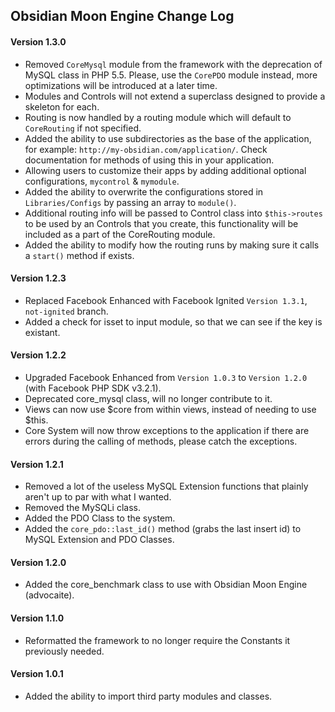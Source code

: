 ## Obsidian Moon Engine Change Log

#### Version 1.3.0
- Removed `CoreMysql` module from the framework with the deprecation of MySQL class in PHP 5.5.
  Please, use the `CorePDO` module instead, more optimizations will be introduced at a later time.
- Modules and Controls will not extend a superclass designed to provide a skeleton for each.
- Routing is now handled by a routing module which will default to `CoreRouting` if not specified.
- Added the ability to use subdirectories as the base of the application, for example:
  `http://my-obsidian.com/application/`. Check documentation for methods of using this in
  your application.
- Allowing users to customize their apps by adding additional optional configurations, `mycontrol` & `mymodule`.
- Added the ability to overwrite the configurations stored in  `Libraries/Configs` by passing an array to `module()`.
- Additional routing info will be passed to Control class into `$this->routes` to be used by an Controls that you
  create, this functionality will be included as a part of the CoreRouting module.
- Added the ability to modify how the routing runs by making sure it calls a `start()` method if exists.

#### Version 1.2.3
- Replaced Facebook Enhanced with Facebook Ignited `Version 1.3.1`, `not-ignited` branch.
- Added a check for isset to input module, so that we can see if the key is existant.

#### Version 1.2.2
- Upgraded Facebook Enhanced from `Version 1.0.3` to `Version 1.2.0` (with Facebook PHP SDK v3.2.1).
- Deprecated core_mysql class, will no longer contribute to it.
- Views can now use $core from within views, instead of needing to use $this.
- Core System will now throw exceptions to the application if there are errors during
  the calling of methods, please catch the exceptions.

#### Version 1.2.1
- Removed a lot of the useless MySQL Extension functions that plainly aren't up to par with what I wanted.
- Removed the MySQLi class.
- Added the PDO Class to the system.
- Added the `core_pdo::last_id()` method (grabs the last insert id) to MySQL Extension and PDO Classes.

#### Version 1.2.0
- Added the core_benchmark class to use with Obsidian Moon Engine (advocaite).

#### Version 1.1.0
- Reformatted the framework to no longer require the Constants it previously needed.

#### Version 1.0.1
- Added the ability to import third party modules and classes.